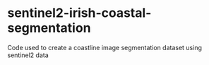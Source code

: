 # sentinel2-irish-coastal-segmentation
Code used to create a coastline image segmentation dataset using sentinel2 data
